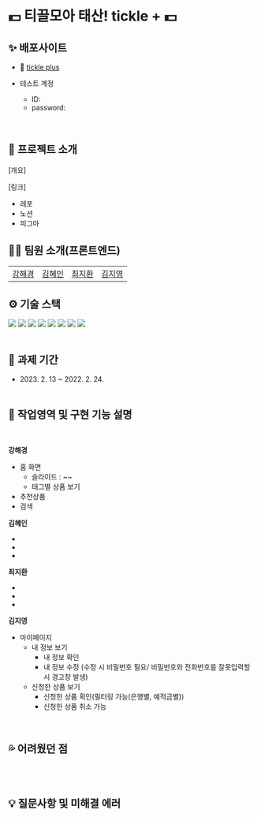 # 💵 **티끌모아 태산! tickle +** 💵

## ✨ 배포사이트

- 🔗 [tickle plus](https://tickleplus.netlify.app)

- 테스트 계정
  - ID:
  - password:

<br />

## 🌱 프로젝트 소개

[개요]

[링크]

- 레포
- 노션
- 피그마

## 👩‍💻 팀원 소개(프론트엔드)

<table>
  <tbody>
    <!-- <tr>
  <td align="center"><a href="https://github.com/hae9"><img src="" width="150px;" /></a></td>
  <td align="center"><a href="https://github.com/Hyeeeein"><img src="" width="150px;" /></a></td>
  <td align="center"><a href="https://github.com/hwanky"><img src="" width="150px;" /></a></td>
  <td align="center"><a href="https://github.com/dreamchach"><img src="" width="150px;" /></a></td>
  </tr> -->
  <tr>
  <td align="center"><a href="https://github.com/hae9">강해경</a></td>
  <td align="center"><a href="https://github.com/Hyeeeein">김혜인</a></td>
  <td align="center"><a href="https://github.com/hwanky">최지환</a></td>
  <td align="center"><a href="https://github.com/dreamchach">김지영</a></td>
 </tr>
  </tbody>
</table>

## ⚙ 기술 스택

<div>
<img src="https://img.shields.io/badge/React-61DAFB?style=for-the-badge&logo=React&logoColor=black">
<img src="https://img.shields.io/badge/vite-646CFF?style=for-the-badge&logo=vite&logoColor=white">
<img src="https://img.shields.io/badge/Axios-5A29E4?style=for-the-badge&logo=Axios&logoColor=white">
<img src="https://img.shields.io/badge/tailwind css-06B6D4?style=for-the-badge&logo=tailwindcss&logoColor=white">
<img src="https://img.shields.io/badge/github-181717?style=for-the-badge&logo=github&logoColor=white">
<img src="https://img.shields.io/badge/netlify-00C7B7?style=for-the-badge&logo=netlify&logoColor=white">
<img src="https://img.shields.io/badge/prettier-F7B93E?style=for-the-badge&logo=prettier&logoColor=black">
<img src="https://img.shields.io/badge/eslint-4B32C3?style=for-the-badge&logo=eslint&logoColor=white">
<br /><br />
</div>

## 📆 과제 기간

- <p>2023. 2. 13 ~ 2022. 2. 24.
  <br/><br/>

## 📌 작업영역 및 구현 기능 설명

<br/>

<b>강해경</b>

- 홈 화면
  - 슬라이드 : ~~
  - 태그별 상품 보기
- 추천상품
- 검색

<b>김혜인</b>

-
-
-

<b>최지환</b>

-
-
-

<b>김지영</b>

- 마이페이지
  - 내 정보 보기
    - 내 정보 확인
    - 내 정보 수정 (수정 시 비밀번호 필요/ 비밀번호와 전화번호를 잘못입력할 시 경고창 발생)
  - 신청한 상품 보기
    - 신청한 상품 획인(필터링 가능(은행별, 예적금별))
    - 신청한 상품 취소 가능

<br/>

## 💦 어려웠던 점

<br/><br/>

## 💡 질문사항 및 미해결 에러
